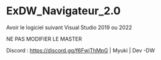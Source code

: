# ExDW_Navigateur_2.0

Avoir le logiciel suivant Visual Studio 2019 ou 2022

NE PAS MODIFIER LE MASTER

Discord : https://discord.gg/f6FwjThMpG | Myuki | Dev -DW
